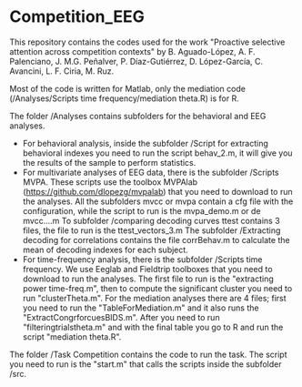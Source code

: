 # Competition_EEG
This repository contains the codes used for the work "Proactive selective attention across competition contexts" by B. Aguado-López, A. F. Palenciano, J. M.G. Peñalver, P. Díaz-Gutiérrez, D. López-García, C. Avancini, L. F. Ciria, M. Ruz. 

Most of the code is written for Matlab, only the mediation code (/Analyses/Scripts time frequency/mediation theta.R) is for R.

The folder /Analyses contains subfolders for the behavioral and EEG analyses.
- For behavioral analysis, inside the subfolder /Script for extracting behavioral indexes you need to run the script behav_2.m, it will give you the results of the sample to perform statistics.
- For multivariate analyses of EEG data, there is the subfolder /Scripts MVPA. These scripts use the toolbox MVPAlab (https://github.com/dlopezg/mvpalab) that you need to download to run the analyses. All the subfolders mvcc or mvpa contain a cfg file with the configuration, while the script to run is the mvpa_demo.m or de mvcc....m
To subfolder /comparing decoding curves ttest contains 3 files, the file to run is the ttest_vectors_3.m
The subfolder /Extracting decoding for correlations contains the file corrBehav.m to calculate the mean of decoding indexes for each subject.
- For time-frequency analysis, there is the subfolder /Scripts time frequency. We use Eeglab and Fieldtrip toolboxes that you need to download to run the analyses. The first file to run is the "extracting power time-freq.m", then to compute the significant cluster you need to run "clusterTheta.m". For the mediation analyses there are 4 files; first you need to run the "TableForMediation.m" and it also runs the "ExtractCongrforcuesBIDS.m". After you need to run "filteringtrialstheta.m" and with the final table you go to R and run the script "mediation theta.R".


The folder /Task Competition contains the code to run the task. The script you need to run is the "start.m" that calls the scripts inside the subfolder /src.
